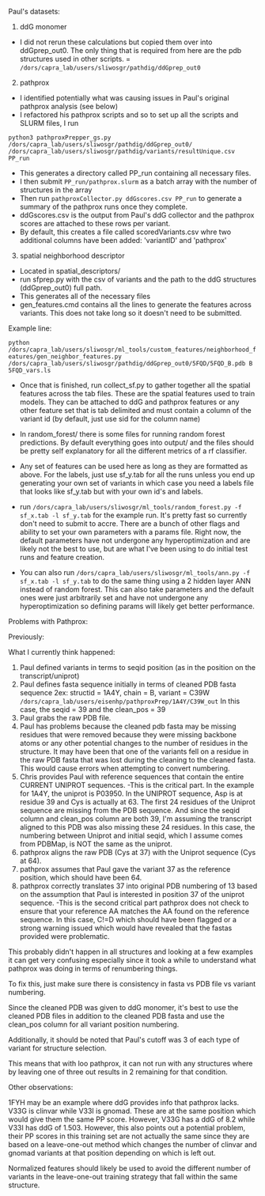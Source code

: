 Paul's datasets:

1. ddG monomer 
* I did not rerun these calculations but copied them over into ddGprep_out0. The only thing that is required from here are the pdb structures used in other scripts. = `/dors/capra_lab/users/sliwosgr/pathdig/ddGprep_out0`
2. pathprox
* I identified potentially what was causing issues in Paul's original pathprox analysis (see below)
* I refactored his pathprox scripts and so to set up all the scripts and SLURM files, I run

`python3 pathproxPrepper_gs.py /dors/capra_lab/users/sliwosgr/pathdig/ddGprep_out0/ /dors/capra_lab/users/sliwosgr/pathdig/variants/resultUnique.csv PP_run`

* This generates a directory called PP_run containing all necessary files.
* I then submit `PP_run/pathprox.slurm` as a batch array with the number of structures in the array
* Then run `pathproxCollector.py ddGscores.csv PP_run` to generate a summary of the pathprox runs once they complete.
* ddGscores.csv is the output from Paul's ddG collector and the pathprox scores are attached to these rows per variant.
* By default, this creates a file called scoredVariants.csv whre two additional columns have been added: 'variantID' and 'pathprox'

3. spatial neighborhood descriptor
* Located in spatial_descriptors/
* run sfprep.py with the csv of variants and the path to the ddG structures (ddGprep_out0) full path.
* This generates all of the necessary files
* gen_features.cmd contains all the lines to generate the features across variants. This does not take long so it doesn't need to be submitted.

Example line:

`python /dors/capra_lab/users/sliwosgr/ml_tools/custom_features/neighborhood_features/gen_neighbor_features.py /dors/capra_lab/users/sliwosgr/pathdig/ddGprep_out0/5FQD/5FQD_B.pdb B 5FQD_vars.ls`

* Once that is finished, run collect_sf.py to gather together all the spatial features across the tab files. These are the spatial features used to train models. They can be attached to ddG and pathprox features or any other feature set that is tab delimited and must contain a column of the variant id (by default, just use sid for the column name)
* In random_forest/ there is some files for running random forest predictions. By default everything goes into output/ and the files should be pretty self explanatory for all the different metrics of a rf classifier.
* Any set of features can be used here as long as they are formatted as above. For the labels, just use sf_y.tab for all the runs unless you end up generating your own set of variants in which case you need a labels file that looks like sf_y.tab but with your own id's and labels.
* run `/dors/capra_lab/users/sliwosgr/ml_tools/random_forest.py -f sf_x.tab -l sf_y.tab` for the example run. It's pretty fast so currently don't need to submit to accre. There are a bunch of other flags and ability to set your own parameters with a params file. Right now, the default parameters have not undergone any hyperoptimization and are likely not the best to use, but are what I've been using to do initial test runs and feature creation.

* You can also run `/dors/capra_lab/users/sliwosgr/ml_tools/ann.py -f sf_x.tab -l sf_y.tab` to do the same thing using a 2 hidden layer ANN instead of random forest. This can also take parameters and the default ones were just arbitrarily set and have not undergone any hyperoptimization so defining params will likely get better performance.



Problems with Pathprox:

Previously:

What I currently think happened:

1. Paul defined variants in terms to seqid position (as in the position on the transcript/uniprot)
2. Paul defines fasta sequence initially in terms of cleaned PDB fasta sequence
2ex: structid = 1A4Y, chain = B, variant = C39W
`/dors/capra_lab/users/eisenhp/pathproxPrep/1A4Y/C39W_out`
In this case, the seqid = 39 and the clean_pos = 39
3. Paul grabs the raw PDB file.
4. Paul has problems because the cleaned pdb fasta may be missing residues that were removed because they were missing backbone atoms or any other potential changes to the number of residues in the structure. It may have been that one of the variants fell on a residue in the raw PDB fasta that was lost during the cleaning to the cleaned fasta. This would cause errors when attempting to convert numbering.
5. Chris provides Paul with reference sequences that contain the entire CURRENT UNIPROT sequences.
-This is the critical part.
In the example for 1A4Y, the uniprot is P03950.
In the UNIPROT sequence, Asp is at residue 39 and Cys is actually at 63. The first 24 residues of the Uniprot sequence are missing from the PDB sequence. And since the seqid column and clean_pos column are both 39, I'm assuming the transcript aligned to this PDB was also missing these 24 residues. In this case, the numbering between Uniprot and initial seqid, which I assume comes from PDBMap, is NOT the same as the uniprot.
6. pathprox aligns the raw PDB (Cys at 37) with the Uniprot sequence (Cys at 64).
7. pathprox assumes that Paul gave the variant 37 as the reference position, which should have been 64.
8. pathprox correctly translates 37 into original PDB numbering of 13 based on the assumption that Paul is interested in position 37 of the uniprot sequence.
-This is the second critical part
pathprox does not check to ensure that your reference AA matches the AA found on the reference sequence. In this case, C!=D which should have been flagged or a strong warning issued which would have revealed that the fastas provided were problematic.

This probably didn't happen in all structures and looking at a few examples it can get very confusing especially since it took a while to understand what pathprox was doing in terms of renumbering things.

To fix this, just make sure there is consistency in fasta vs PDB file vs variant numbering.

Since the cleaned PDB was given to ddG monomer, it's best to use the cleaned PDB files in addition to the cleaned PDB fasta and use the clean_pos column for all variant position numbering.


Additionally, it should be noted that Paul's cutoff was 3 of each type of variant for structure selection.

This means that with loo pathprox, it can not run with any structures where by leaving one of three out results in 2 remaining for that condition.

Other observations:

1FYH may be an example where ddG provides info that pathprox lacks.
V33G is clinvar while V33I is gnomad. These are at the same position which would give them the same PP score. However, V33G has a ddG of 8.2 while V33I has ddG of 1.503.
However, this also points out a potential problem, their PP scores in this training set are not actually the same since they are based on a leave-one-out method which changes the number of clinvar and gnomad variants at that position depending on which is left out.

Normalized features should likely be used to avoid the different number of variants in the leave-one-out training strategy that fall within the same structure.
